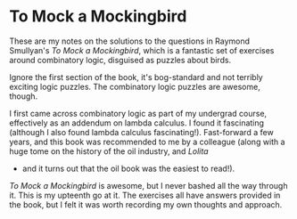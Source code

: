 # To Mock a Mockingbird

These are my notes on the solutions to the questions in Raymond
Smullyan's *To Mock a Mockingbird*, which is a fantastic set of
exercises around combinatory logic, disguised as puzzles about birds.

Ignore the first section of the book, it's bog-standard and not
terribly exciting logic puzzles. The combinatory logic puzzles are
awesome, though.

I first came across combinatory logic as part of my undergrad course,
effectively as an addendum on lambda calculus. I found it fascinating
(although I also found lambda calculus fascinating!). Fast-forward a
few years, and this book was recommended to me by a colleague (along
with a huge tome on the history of the oil industry, and *Lolita*
- and it turns out that the oil book was the easiest to read!).

*To Mock a Mockingbird* is awesome, but I never bashed all the way
through it. This is my upteenth go at it. The exercises all have
answers provided in the book, but I felt it was worth recording my own
thoughts and approach.
